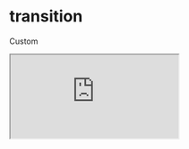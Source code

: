 ---
---

# transition

Custom

<div class="iframe_code"><iframe src="https://lstyle.larico.net/dist/transition.css" allowfullscreen></iframe></div>

